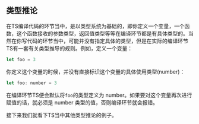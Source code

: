 ## 类型推论

在TS编译代码的环节当中，是以类型系统为基础的，即你定义一个变量，一个函数，这个函数接收的参数类型，返回值类型等等在编译环节都是有具体类型的。当然在你写代码的环节当中，可能并没有指定具体的类型，但是在实际的编译环节TS有一套有关类型推导的规则。例如，定义一个变量：

```javascript
let foo = 3
```

你定义这个变量的时候，并没有直接标识这个变量的具体使用类型(number)：

```javascript
let foo: number = 3
```

在编译环节TS便会默认将`foo`的类型定义为 number。如果要对这个变量再次进行赋值的话，就必须是 number 类型的值，否则编译环节就会报错。

接下来我们就看下TS当中其他类型推论的例子。
